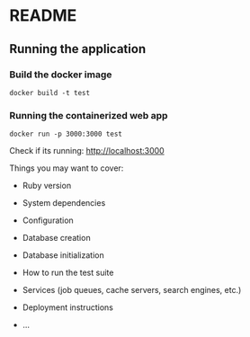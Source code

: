 # README

## Running the application

### Build the docker image
```
docker build -t test
```

### Running the containerized web app
```
docker run -p 3000:3000 test
```
Check if its running: <http://localhost:3000>


Things you may want to cover:

* Ruby version

* System dependencies

* Configuration

* Database creation

* Database initialization

* How to run the test suite

* Services (job queues, cache servers, search engines, etc.)

* Deployment instructions

* ...

